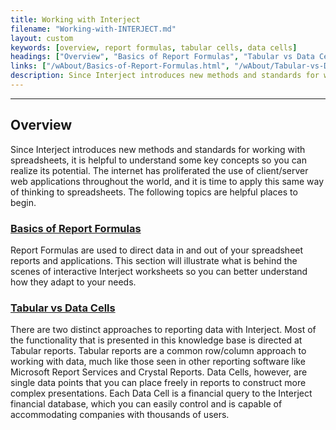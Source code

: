 ```yaml
---
title: Working with Interject
filename: "Working-with-INTERJECT.md"
layout: custom
keywords: [overview, report formulas, tabular cells, data cells]
headings: ["Overview", "Basics of Report Formulas", "Tabular vs Data Cells"]
links: ["/wAbout/Basics-of-Report-Formulas.html", "/wAbout/Tabular-vs-Data-Cells.html"]
description: Since Interject introduces new methods and standards for working with spreadsheets, it is helpful to understand some key concepts so you can realize its potential.
---
```

* * *

## Overview

Since Interject introduces new methods and standards for working with spreadsheets, it is helpful to understand some key concepts so you can realize its potential. The internet has proliferated the use of client/server web applications throughout the world, and it is time to apply this same way of thinking to spreadsheets. The following topics are helpful places to begin.

### [Basics of Report Formulas](/wAbout/Basics-of-Report-Formulas.html)

Report Formulas are used to direct data in and out of your spreadsheet reports and applications. This section will illustrate what is behind the scenes of interactive Interject worksheets so you can better understand how they adapt to your needs.

### [Tabular vs Data Cells](/wAbout/Tabular-vs-Data-Cells.html)

There are two distinct approaches to reporting data with Interject. Most of the functionality that is presented in this knowledge base is directed at Tabular reports. Tabular reports are a common row/column approach to working with data, much like those seen in other reporting software like Microsoft Report Services and Crystal Reports. Data Cells, however, are single data points that you can place freely in reports to construct more complex presentations. Each Data Cell is a financial query to the Interject financial database, which you can easily control and is capable of accommodating companies with thousands of users.

